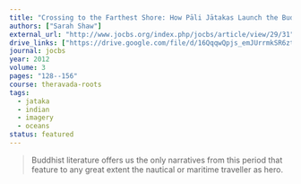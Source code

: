 ```yaml
---
title: "Crossing to the Farthest Shore: How Pāli Jātakas Launch the Buddhist Image of the Boat onto the Open Seas"
authors: ["Sarah Shaw"]
external_url: "http://www.jocbs.org/index.php/jocbs/article/view/29/31"
drive_links: ["https://drive.google.com/file/d/16QqqwQpjs_emJUrrmkSR6ztQiFosoyhT/view?usp=drivesdk"]
journal: jocbs
year: 2012
volume: 3
pages: "128--156"
course: theravada-roots
tags:
  - jataka
  - indian
  - imagery
  - oceans
status: featured
---
```


> Buddhist literature offers us the only narratives from this period that feature to any great extent the nautical or maritime traveller as hero.
